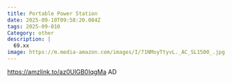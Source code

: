 ```yaml
---
title: Portable Power Station
date: 2025-09-10T09:58:20.084Z
tags: 2025-09-010
Category: other
description: |
  69.xx
image: https://m.media-amazon.com/images/I/71NMoyTtyvL._AC_SL1500_.jpg
---
```

https://amzlink.to/az0UlGB0IqgMa
AD